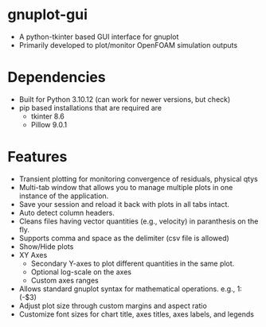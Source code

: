 # gnuplot-gui
- A python-tkinter based GUI interface for gnuplot
- Primarily developed to plot/monitor OpenFOAM simulation outputs

# Dependencies

- Built for Python 3.10.12 (can work for newer versions, but check)
- pip based installations that are required are
    - tkinter 8.6
    - Pillow 9.0.1

# Features
- Transient plotting for monitoring convergence of residuals, physical qtys
- Multi-tab window that allows you to manage multiple plots in one instance of the application.
- Save your session and reload it back with plots in all tabs intact.
- Auto detect column headers.
- Cleans files having vector quantities (e.g., velocity) in paranthesis on the fly.
- Supports comma and space as the delimiter (csv file is allowed)
- Show/Hide plots
- XY Axes
    - Secondary Y-axes to plot different quantities in the same plot.
    - Optional log-scale on the axes
    - Custom axes ranges
- Allows standard gnuplot syntax for mathematical operations. e.g., 1:(-$3)
- Adjust plot size through custom margins and aspect ratio
- Customize font sizes for chart title, axes titles, axes labels, and legends
